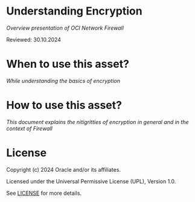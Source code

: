 # Understanding Encryption
 
*Overview presentation of OCI Network Firewall*

Reviewed: 30.10.2024
 
# When to use this asset?
 
*While understanding the basics of encryption*
 
# How to use this asset?
 
*This document explains the nitigritties of encryption in general and in the context of Firewall*
 
# License

Copyright (c) 2024 Oracle and/or its affiliates.

Licensed under the Universal Permissive License (UPL), Version 1.0.

See [LICENSE](https://github.com/oracle-devrel/technology-engineering/blob/main/LICENSE) for more details.
